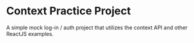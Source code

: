 # Context Practice Project
A simple mock log-in / auth project that utilizes the context API and other ReactJS examples. 